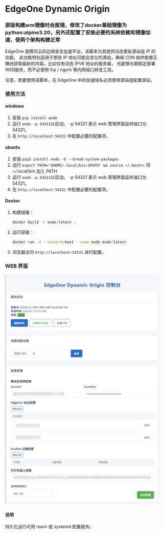 # EdgeOne Dynamic Origin

### 原版构建arm镜像时会报错，修改了docker基础镜像为python:alpine3.20，另外还配置了安装必要的系统依赖和镜像加速，使两个架构构建正常

EdgeOne 是腾讯云的边缘安全加速平台。该脚本为其提供动态更新源站组 IP 的功能。
此功能特别适用于那些 IP 地址可能会变化的源站，确保 CDN 始终能够正确地获取最新的内容。比如仅有动态 IPV6 地址的服务器，
也能够长期稳定部署WEB服务，而不必使用 frp / ngork 等内网端口转发工具。

注意，若要使用该脚本，在 EdgeOne 中的加速域名必须使用源站组配置源站。

### 使用方法

#### windows
1. 安装 `pip install eodo`
2. 运行 `eodo -p 54321`以启动。 -p 54321 表示 web 管理界面监听端口为 54321。
3. 在 `http://localhost:54321` 中配置必要的配置项。

#### ubuntu
1. 安装 `pip3 install eodo -U --break-system-packages`
2. 运行 `export PATH="$HOME/.local/bin:$PATH" && source ~/.bashrc` 将 ~/.local/bin 加入 PATH
3. 运行 `eodo -p 54321`以启动。  -p 54321 表示 web 管理界面监听端口为 54321。
4. 在 `http://localhost:54321` 中配置必要的配置项。

#### Docker
1. 构建镜像：
   ```bash
   docker build -t eodo:latest .
   ```
2. 运行容器：
   ```bash
   docker run -d --network=host --name eodo eodo:latest
   ```
3. 浏览器访问 `http://localhost:54321` 进行配置。

### WEB 界面
![img.png](img.png)

#### 说明

持久化运行可用 nssm 或 systemd 配置服务。

